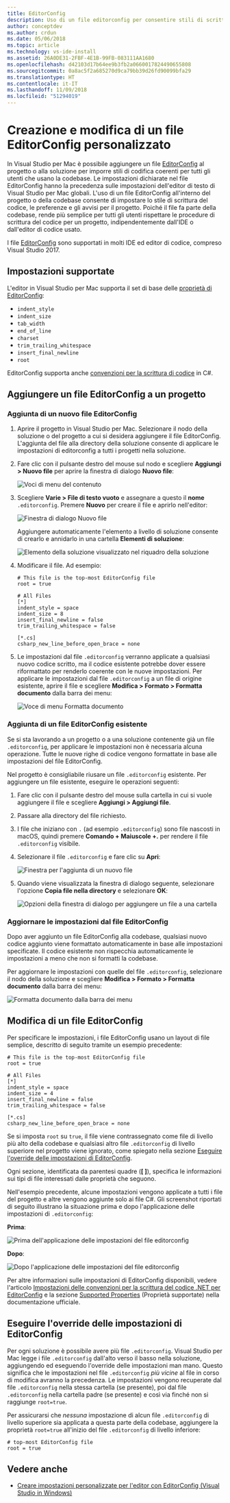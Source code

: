 ```yaml
---
title: EditorConfig
description: Uso di un file editorconfig per consentire stili di scrittura codice del progetto coerenti in Visual Studio per Mac.
author: conceptdev
ms.author: crdun
ms.date: 05/06/2018
ms.topic: article
ms.technology: vs-ide-install
ms.assetid: 26A0DE31-2FBF-4E1B-99FB-083111AA1680
ms.openlocfilehash: d42103d17b64ee9b3fb2a0660017824490655808
ms.sourcegitcommit: 0a8ac5f2a685270d9ca79bb39d26fd90099bfa29
ms.translationtype: HT
ms.contentlocale: it-IT
ms.lasthandoff: 11/09/2018
ms.locfileid: "51294019"
---
```

# <a name="creating-and-editing-a-custom-editorconfig-file"></a>Creazione e modifica di un file EditorConfig personalizzato

In Visual Studio per Mac è possibile aggiungere un file [EditorConfig](http://editorconfig.org/) al progetto o alla soluzione per imporre stili di codifica coerenti per tutti gli utenti che usano la codebase. Le impostazioni dichiarate nel file EditorConfig hanno la precedenza sulle impostazioni dell'editor di testo di Visual Studio per Mac globali. L'uso di un file EditorConfig all'interno del progetto o della codebase consente di impostare lo stile di scrittura del codice, le preferenze e gli avvisi per il progetto. Poiché il file fa parte della codebase, rende più semplice per tutti gli utenti rispettare le procedure di scrittura del codice per un progetto, indipendentemente dall'IDE o dall'editor di codice usato.

I file [EditorConfig](http://editorconfig.org/) sono supportati in molti IDE ed editor di codice, compreso Visual Studio 2017.

## <a name="supported-settings"></a>Impostazioni supportate

L'editor in Visual Studio per Mac supporta il set di base delle [proprietà di EditorConfig](http://editorconfig.org/#supported-properties):

- `indent_style`
- `indent_size`
- `tab_width`
- `end_of_line`
- `charset`
- `trim_trailing_whitespace`
- `insert_final_newline`
- `root`

EditorConfig supporta anche [convenzioni per la scrittura di codice](/visualstudio/ide/editorconfig-code-style-settings-reference) in C#.

## <a name="add-an-editorconfig-file-to-a-project"></a>Aggiungere un file EditorConfig a un progetto

### <a name="adding-a-new-editorconfig-file"></a>Aggiunta di un nuovo file EditorConfig

1. Aprire il progetto in Visual Studio per Mac. Selezionare il nodo della soluzione o del progetto a cui si desidera aggiungere il file EditorConfig. L'aggiunta del file alla directory della soluzione consente di applicare le impostazioni di editorconfig a tutti i progetti nella soluzione.

2. Fare clic con il pulsante destro del mouse sul nodo e scegliere **Aggiungi > Nuovo file** per aprire la finestra di dialogo **Nuovo file**:

    ![Voci di menu del contenuto](media/editorconfig-image0.png)

3. Scegliere **Varie > File di testo vuoto** e assegnare a questo il **nome** `.editorconfig`. Premere **Nuovo** per creare il file e aprirlo nell'editor:

    ![Finestra di dialogo Nuovo file](media/editorconfig-image1.png)

    Aggiungere automaticamente l'elemento a livello di soluzione consente di crearlo e annidarlo in una cartella **Elementi di soluzione**:

    ![Elemento della soluzione visualizzato nel riquadro della soluzione](media/editorconfig-image1a.png)

4. Modificare il file. Ad esempio:

    ```EditorConfig
    # This file is the top-most EditorConfig file
    root = true

    # All Files
    [*]
    indent_style = space
    indent_size = 8
    insert_final_newline = false
    trim_trailing_whitespace = false

    [*.cs]
    csharp_new_line_before_open_brace = none
    ```

4. Le impostazioni dal file `.editorconfig` verranno applicate a qualsiasi nuovo codice scritto, ma il codice esistente potrebbe dover essere riformattato per renderlo coerente con le nuove impostazioni. Per applicare le impostazioni dal file `.editorconfig` a un file di origine esistente, aprire il file e scegliere **Modifica > Formato > Formatta documento** dalla barra dei menu:

    ![Voce di menu Formatta documento](media/editorconfig-image2.png)

### <a name="adding-an-existing-editorconfig-file"></a>Aggiunta di un file EditorConfig esistente

Se si sta lavorando a un progetto o a una soluzione contenente già un file `.editorconfig`, per applicare le impostazioni non è necessaria alcuna operazione. Tutte le nuove righe di codice vengono formattate in base alle impostazioni del file EditorConfig.

Nel progetto è consigliabile riusare un file `.editorconfig` esistente. Per aggiungere un file esistente, eseguire le operazioni seguenti:

1. Fare clic con il pulsante destro del mouse sulla cartella in cui si vuole aggiungere il file e scegliere **Aggiungi > Aggiungi file**.

2. Passare alla directory del file richiesto.

3. I file che iniziano con `.` (ad esempio `.editorconfig`) sono file nascosti in macOS, quindi premere **Comando + Maiuscole +.** per rendere il file `.editorconfig` visibile.

4. Selezionare il file `.editorconfig` e fare clic su **Apri**:

    ![Finestra per l'aggiunta di un nuovo file](media/editorconfig-image3b.png)

5. Quando viene visualizzata la finestra di dialogo seguente, selezionare l'opzione **Copia file nella directory** e selezionare **OK**:

    ![Opzioni della finestra di dialogo per aggiungere un file a una cartella](media/editorconfig-image3.png)

### <a name="reflecting-editorconfig-settings"></a>Aggiornare le impostazioni dal file EditorConfig

Dopo aver aggiunto un file EditorConfig alla codebase, qualsiasi nuovo codice aggiunto viene formattato automaticamente in base alle impostazioni specificate. Il codice esistente non rispecchia automaticamente le impostazioni a meno che non si formatti la codebase.

Per aggiornare le impostazioni con quelle del file `.editorconfig`, selezionare il nodo della soluzione e scegliere **Modifica > Formato > Formatta documento** dalla barra dei menu:

![Formatta documento dalla barra dei menu](media/editorconfig-image3a.png)

## <a name="editing-an-editorconfig-file"></a>Modifica di un file EditorConfig

Per specificare le impostazioni, i file EditorConfig usano un layout di file semplice, descritto di seguito tramite un esempio precedente:

```EditorConfig
# This file is the top-most EditorConfig file
root = true

# All Files
[*]
indent_style = space
indent_size = 4
insert_final_newline = false
trim_trailing_whitespace = false

[*.cs]
csharp_new_line_before_open_brace = none
```

Se si imposta `root` su `true`, il file viene contrassegnato come file di livello più alto della codebase e qualsiasi altro file `.editorconfig` di livello superiore nel progetto viene ignorato, come spiegato nella sezione [Eseguire l'override delle impostazioni di EditorConfig](#override-editorconfig-settings).

Ogni sezione, identificata da parentesi quadre (**[ ]**), specifica le informazioni sui tipi di file interessati dalle proprietà che seguono.

Nell'esempio precedente, alcune impostazioni vengono applicate a tutti i file del progetto e altre vengono aggiunte solo ai file C#. Gli screenshot riportati di seguito illustrano la situazione prima e dopo l'applicazione delle impostazioni di `.editorconfig`:

**Prima**:

![Prima dell'applicazione delle impostazioni del file editorconfig](media/editorconfig-image4.png)

**Dopo**:

![Dopo l'applicazione delle impostazioni del file editorconfig](media/editorconfig-image5.png)

Per altre informazioni sulle impostazioni di EditorConfig disponibili, vedere l'articolo [Impostazioni delle convenzioni per la scrittura del codice .NET per EditorConfig](/visualstudio/ide/editorconfig-code-style-settings-reference) e la sezione [Supported Properties](http://editorconfig.org/#supported-properties) (Proprietà supportate) nella documentazione ufficiale.

## <a name="override-editorconfig-settings"></a>Eseguire l'override delle impostazioni di EditorConfig

Per ogni soluzione è possibile avere più file `.editorconfig`. Visual Studio per Mac legge i file `.editorconfig` dall'alto verso il basso nella soluzione, aggiungendo ed eseguendo l'override delle impostazioni man mano. Questo significa che le impostazioni nel file `.editorconfig` _più vicine_ al file in corso di modifica avranno la precedenza. Le impostazioni vengono recuperate dal file `.editorconfig` nella stessa cartella (se presente), poi dal file `.editorconfig` nella cartella padre (se presente) e così via finché non si raggiunge `root=true`.

Per assicurarsi che _nessuna_ impostazione di alcun file `.editorconfig` di livello superiore sia applicata a questa parte della codebase, aggiungere la proprietà `root=true` all'inizio del file `.editorconfig` di livello inferiore:

```EditorConfig
# top-most EditorConfig file
root = true
```

## <a name="see-also"></a>Vedere anche

- [Creare impostazioni personalizzate per l'editor con EditorConfig (Visual Studio in Windows)](/visualstudio/ide/create-portable-custom-editor-options)